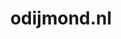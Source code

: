 ---
layout: post
title:  "odijmond.nl"
internal_url:  "/dutchgov/odijmond.nl.html"
categories: dutchgov
---